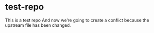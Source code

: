 # test-repo
This is a test repo
And now we're going to create a conflict because the upstream file has been changed.